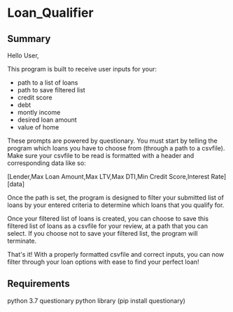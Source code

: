 # Loan_Qualifier

## **Summary**

Hello User,

This program is built to receive user inputs for your:
* path to a list of loans
* path to save filtered list
* credit score
* debt
* montly income
* desired loan amount
* value of home

These prompts are powered by questionary.  You must start by telling the program which loans you have to choose from (through a path to a csvfile).  Make sure your csvfile to be read is formatted with a header and corresponding data like so:

[Lender,Max Loan Amount,Max LTV,Max DTI,Min Credit Score,Interest Rate]
[data]

Once the path is set, the program is designed to filter your submitted list of loans by your entered criteria to determine which loans that you qualify for.

Once your filtered list of loans is created, you can choose to save this filtered list of loans as a csvfile for your review, at a path that you can select.  If you choose not to save your filtered list, the program will terminate.

That's it!  With a properly formatted csvfile and correct inputs, you can now filter through your loan options with ease to find your perfect loan!

## **Requirements**

python 3.7
questionary python library (pip install questionary)

